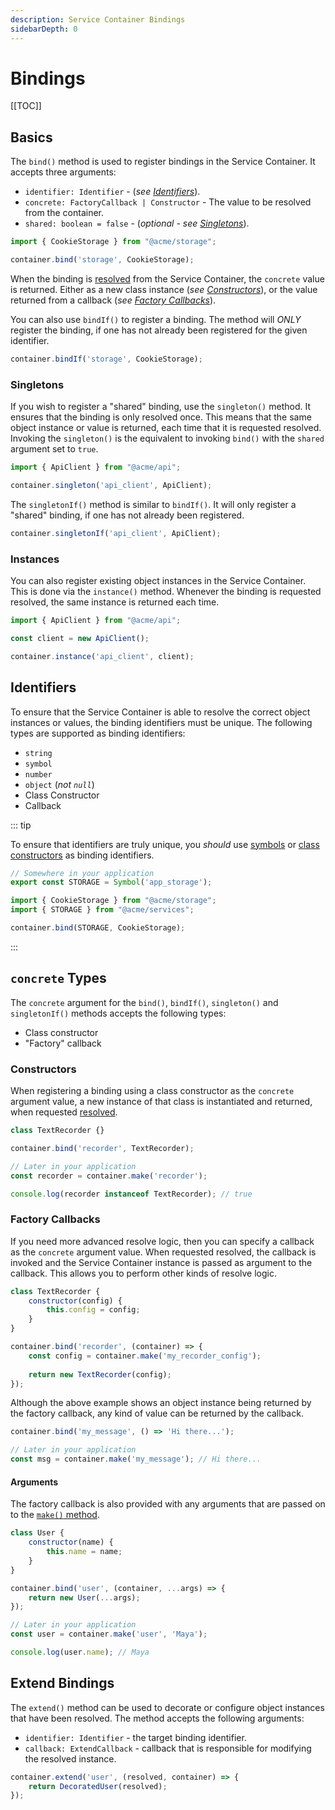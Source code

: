 ```yaml
---
description: Service Container Bindings
sidebarDepth: 0
---
```


# Bindings

[[TOC]]

## Basics

The `bind()` method is used to register bindings in the Service Container. It accepts three arguments:

* `identifier: Identifier` - (_see [Identifiers](#identifiers)_).
* `concrete: FactoryCallback | Constructor` - The value to be resolved from the container.
* `shared: boolean = false` - (_optional - see [Singletons](#singletons)_).

```js
import { CookieStorage } from "@acme/storage";

container.bind('storage', CookieStorage);
``` 

When the binding is [resolved](./resolving.md) from the Service Container, the `concrete` value is returned. Either as a new class
instance (_see [Constructors](#constructors)_), or the value returned from a callback (_see [Factory Callbacks](#factory-callbacks)_).

You can also use `bindIf()` to register a binding. The method will _ONLY_ register the binding, if one has not already
been registered for the given identifier.

```js
container.bindIf('storage', CookieStorage);
```

### Singletons

If you wish to register a "shared" binding, use the `singleton()` method. It ensures that the binding is only resolved
once. This means that the same object instance or value is returned, each time that it is requested resolved.
Invoking the `singleton()` is the equivalent to invoking `bind()` with the `shared` argument set to `true`.

```js
import { ApiClient } from "@acme/api";

container.singleton('api_client', ApiClient);
```

The `singletonIf()` method is similar to `bindIf()`. It will only register a "shared" binding, if one has not already
been registered.

```js
container.singletonIf('api_client', ApiClient);
```

### Instances

You can also register existing object instances in the Service Container. This is done via the `instance()` method.
Whenever the binding is requested resolved, the same instance is returned each time.

```js
import { ApiClient } from "@acme/api";

const client = new ApiClient();

container.instance('api_client', client);
```

## Identifiers

To ensure that the Service Container is able to resolve the correct object instances or values, the binding identifiers
must be unique. The following types are supported as binding identifiers:

* `string`
* `symbol`
* `number`
* `object` (_not `null`_)
* Class Constructor
* Callback

::: tip

To ensure that identifiers are truly unique, you _should_ use [symbols](https://developer.mozilla.org/en-US/docs/Web/JavaScript/Reference/Global_Objects/Symbol) or
[class constructors](https://developer.mozilla.org/en-US/docs/Web/JavaScript/Reference/Classes) as binding identifiers.

```js
// Somewhere in your application
export const STORAGE = Symbol('app_storage');
```

```js
import { CookieStorage } from "@acme/storage";
import { STORAGE } from "@acme/services";

container.bind(STORAGE, CookieStorage);
```

:::

## `concrete` Types

The `concrete` argument for the `bind()`, `bindIf()`, `singleton()` and `singletonIf()` methods accepts
the following types:

* Class constructor
* "Factory" callback

### Constructors

When registering a binding using a class constructor as the `concrete` argument value, a new instance of that class is
instantiated and returned, when requested [resolved](./resolving.md).

```js
class TextRecorder {}

container.bind('recorder', TextRecorder);

// Later in your application
const recorder = container.make('recorder');

console.log(recorder instanceof TextRecorder); // true
``` 

### Factory Callbacks

If you need more advanced resolve logic, then you can specify a callback as the `concrete` argument value.
When requested resolved, the callback is invoked and the Service Container instance is passed as argument to the callback.
This allows you to perform other kinds of resolve logic.

```js
class TextRecorder {
    constructor(config) {
        this.config = config;
    }
}

container.bind('recorder', (container) => {
    const config = container.make('my_recorder_config');
    
    return new TextRecorder(config);
});
```

Although the above example shows an object instance being returned by the factory callback, any kind of value can be returned
by the callback.

```js
container.bind('my_message', () => 'Hi there...');

// Later in your application
const msg = container.make('my_message'); // Hi there...
```

#### Arguments

The factory callback is also provided with any arguments that are passed on to the [`make()` method](./resolving.md#the-make-method).

```js
class User {
    constructor(name) {
        this.name = name;
    }
}

container.bind('user', (container, ...args) => {
    return new User(...args);
});

// Later in your application
const user = container.make('user', 'Maya');

console.log(user.name); // Maya
```

## Extend Bindings

The `extend()` method can be used to decorate or configure object instances that have been resolved.
The method accepts the following arguments:

* `identifier: Identifier` - the target binding identifier.
* `callback: ExtendCallback` - callback that is responsible for modifying the resolved instance.

```js
container.extend('user', (resolved, container) => {
    return DecoratedUser(resolved);
});
```